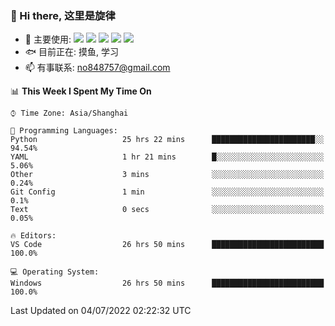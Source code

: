 ### 👋 Hi there, 这里是旋律
- 🔭 主要使用: 
![](https://img.shields.io/badge/-Python-3e74a2?style=flat-square&logo=Python&logoColor=fff)
![](https://img.shields.io/badge/-Java-007396?mstyle=flat-square&logo=Java&logoColor=fff)
![](https://img.shields.io/badge/-Node.js-339933?style=flat-square&logo=Node.js&logoColor=fff)
![](https://img.shields.io/badge/-PostgreSQL-4169e1?style=flat-square&logo=PostgreSQL&logoColor=fff)
![](https://img.shields.io/badge/-VSCode-007acc?style=flat-square&logo=Visual-Studio-Code&logoColor=fff)
- 🐟 目前正在: 摸鱼, 学习
- 📫 有事联系: no848757@gmail.com

<!--START_SECTION:waka-->
📊 **This Week I Spent My Time On** 

```text
⌚︎ Time Zone: Asia/Shanghai

💬 Programming Languages: 
Python                   25 hrs 22 mins      ███████████████████████░░   94.54% 
YAML                     1 hr 21 mins        █░░░░░░░░░░░░░░░░░░░░░░░░   5.06% 
Other                    3 mins              ░░░░░░░░░░░░░░░░░░░░░░░░░   0.24% 
Git Config               1 min               ░░░░░░░░░░░░░░░░░░░░░░░░░   0.1% 
Text                     0 secs              ░░░░░░░░░░░░░░░░░░░░░░░░░   0.05%

🔥 Editors: 
VS Code                  26 hrs 50 mins      █████████████████████████   100.0%

💻 Operating System: 
Windows                  26 hrs 50 mins      █████████████████████████   100.0%

```


 Last Updated on 04/07/2022 02:22:32 UTC
<!--END_SECTION:waka-->
